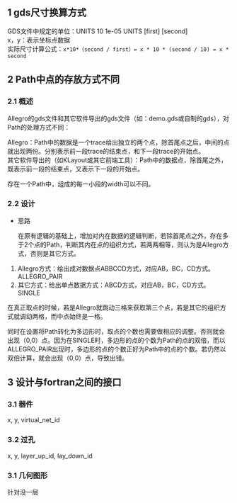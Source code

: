 ## 1 gds尺寸换算方式

GDS文件中规定的单位：UNITS 10 1e-05 UNITS [first] [second]  
x，y：表示坐标点数据  
实际尺寸计算公式：`x*10*（second / first）= x * 10 * (second / 10) = x * second`  

## 2 Path中点的存放方式不同

### 2.1 概述 ###
Allegro的gds文件和其它软件导出的gds文件（如：demo.gds或自制的gds），对Path的处理方式不同：

Allegro：Path中的数据是一个trace给出独立的两个点，除首尾点之后，中间的点就出现两份。分别表示前一段trace的结束点，和下一段trace的开始点。  
其它软件导出的（如KLayout或其它前端工具）：Path中的数据点，除首尾之外，既表示前一段的结束点，又表示下一段的开始点。

存在一个Path中，组成的每一小段的width可以不同。

### 2.2 设计 ###


- 思路
   
  在原有逻辑的基础上，增加对内在数据的逻辑判断，若除首尾点之外，存在多于2个点的Path，判断其内在点的组织方式，若两两相等，则认为是Allegro方式，否则是其它方式。

1. Allegro方式：给出成对数据点ABBCCD方式，对应AB，BC，CD方式。ALLEGRO_PAIR
2. 其它方式：给出单点数据方式：ABCD方式，对应AB，BC，CD方式。  SINGLE

 
在真正取点的时候，若是Allegro就跳动三格来获取第三个点，若是其它的组织方式就调动两格，而中点始终是一格。

同时在设置将Path转化为多边形时，取点的个数也需要做相应的调整。否则就会出现（0,0）点。因为在SINGLE时，多边形的点的个数为Path的点的双倍，而以ALLEGRO_PAIR出现时，多边形的点的个数正好为Path中的点的个数。若仍然以双倍计算，就会出现（0,0）点，导致出错。


## 3 设计与fortran之间的接口 ## 

### 3.1 器件 ###

x, y, virtual_net_id

### 3.2 过孔 ###

x, y, layer_up_id, lay_down_id

### 3.1 几何图形 ###

针对没一层
